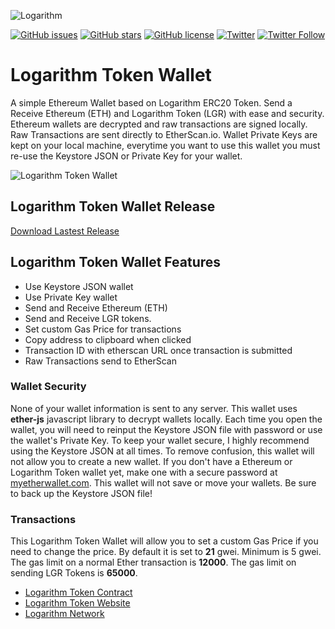 ![Logarithm](https://image.ibb.co/gwnFao/Logarithm_Logo_Text.png)

[![GitHub issues](https://img.shields.io/github/issues/logarithm-network/logarithm-wallet.svg?style=flat-square)](https://github.com/logarithm-network/logarithm-wallet/issues)
[![GitHub stars](https://img.shields.io/github/stars/logarithm-network/logarithm-wallet.svg?style=flat-square)](https://github.com/logarithm-network/logarithm-wallet/stargazers)
[![GitHub license](https://img.shields.io/github/license/logarithm-network/logarithm-wallet.svg?style=flat-square)](https://github.com/logarithm-network/logarithm-wallet/blob/master/LICENSE)
[![Twitter](https://img.shields.io/twitter/url/https/github.com/logarithm-network/logarithm-wallet.svg?style=flat-square)](https://twitter.com/intent/tweet?text=Wow:&url=https%3A%2F%2Fgithub.com%2Flogarithm-network%2Flogarithm-wallet)
[![Twitter Follow](https://img.shields.io/twitter/follow/getLogarithm.svg?style=flat-square&label=Follow)](https://twitter.com/getLogarithm)


# Logarithm Token Wallet
A simple Ethereum Wallet based on Logarithm ERC20 Token. Send a Receive Ethereum (ETH) and Logarithm Token (LGR) with ease and security. Ethereum wallets are decrypted and raw transactions are signed locally. Raw Transactions are sent directly to EtherScan.io. Wallet Private Keys are kept on your local machine, everytime you want to use this wallet you must re-use the Keystore JSON or Private Key for your wallet.

![Logarithm Token Wallet](https://scontent.fbtz1-9.fna.fbcdn.net/v/t1.0-9/33095526_387613711724106_1070504427976130560_n.png?_nc_cat=0&oh=7eeae1886d5edec38b3f219c28efe671&oe=5B768E84)

## Logarithm Token Wallet Release
[Download Lastest Release](https://github.com/logarithm-network/logarithm-wallet/releases)

## Logarithm Token Wallet Features
- Use Keystore JSON wallet
- Use Private Key wallet
- Send and Receive Ethereum (ETH)
- Send and Receive LGR tokens.
- Set custom Gas Price for transactions
- Copy address to clipboard when clicked
- Transaction ID with etherscan URL once transaction is submitted
- Raw Transactions send to EtherScan

### Wallet Security
None of your wallet information is sent to any server. This wallet uses **ether-js** javascript library to decrypt wallets locally. Each time you open the wallet, you will need to reinput the Keystore JSON file with password or use the wallet's Private Key. To keep your wallet secure, I highly recommend using the Keystore JSON at all times. To remove confusion, this wallet will not allow you to create a new wallet. If you don't have a Ethereum or Logarithm Token wallet yet, make one with a secure password at [myetherwallet.com](https://www.myetherwallet.com/). This wallet will not save or move your wallets. Be sure to back up the Keystore JSON file!

### Transactions
This Logarithm Token Wallet will allow you to set a custom Gas Price if you need to change the price. By default it is set to **21** gwei. Minimum is 5 gwei. The gas limit on a normal Ether transaction is **12000**. The gas limit on sending LGR Tokens is **65000**.


- [Logarithm Token Contract](https://etherscan.io/token/0x2eb86e8fc520e0f6bb5d9af08f924fe70558ab89)
- [Logarithm Token Website](https://getlogarithm.com)
- [Logarithm Network](https://logarithm.network)
